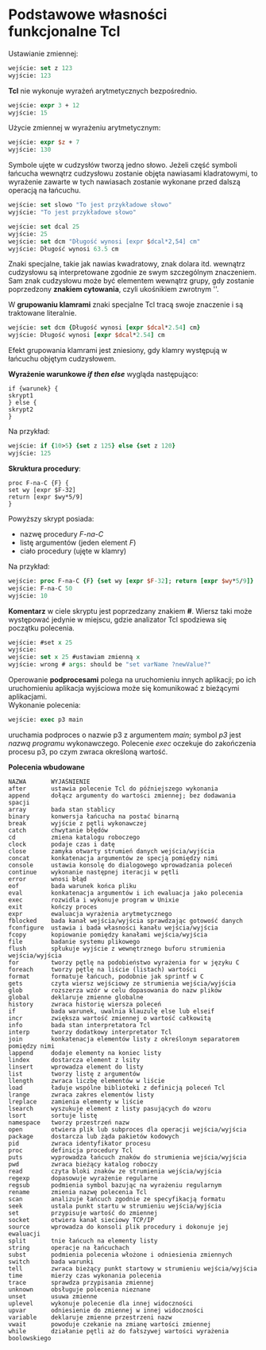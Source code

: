 # Podstawowe własności funkcjonalne Tcl

Ustawianie zmiennej:
```tcl
wejście: set z 123
wyjście: 123
```

**Tcl** nie wykonuje wyrażeń arytmetycznych bezpośrednio.
```tcl
wejście: expr 3 + 12
wyjście: 15
```

Użycie zmiennej w wyrażeniu arytmetycznym:
```tcl
wejście: expr $z + 7
wyjście: 130
```

Symbole ujęte w cudzysłów tworzą jedno słowo.
Jeżeli część symboli łańcucha wewnątrz cudzysłowu zostanie objęta nawiasami kladratowymi, to wyrażenie zawarte w tych nawiasach zostanie wykonane przed dalszą operacją na łańcuchu.
```tcl
wejście: set slowo "To jest przykładowe słowo"
wyjście: "To jest przykładowe słowo"

wejście: set dcal 25
wyjście: 25
wejście: set dcm "Długość wynosi [expr $dcal*2,54] cm"
wyjście: Długość wynosi 63.5 cm
```
Znaki specjalne, takie jak nawias kwadratowy, znak dolara itd. wewnątrz cudzysłowu są interpretowane zgodnie ze swym szczególnym znaczeniem.  
Sam znak cudzysłowu może być elementem wewnątrz grupy, gdy zostanie poprzedzony **znakiem cytowania**, czyli ukośnikiem zwrotnym '\'.
  
W **grupowaniu klamrami** znaki specjalne Tcl tracą swoje znaczenie i są traktowane literalnie.
```tcl
wejście: set dcm {Długość wynosi [expr $dcal*2.54] cm}
wyjście: Długość wynosi [expr $dcal*2.54] cm
```
Efekt grupowania klamrami jest zniesiony, gdy klamry występują w łańcuchu objętym cudzysłowem.
  
**Wyrażenie warunkowe _if then else_** wygląda następująco:
```
if {warunek} {
skrypt1
} else {
skrypt2
}
```
Na przykład:
```tcl
wejście: if {10>5} {set z 125} else {set z 120}
wyjście: 125
```
**Skruktura procedury**:
```
proc F-na-C {F} {
set wy [expr $F-32]
return [expr $wy*5/9]
}
```
Powyższy skrypt posiada:
* nazwę procedury _F-na-C_
* listę argumentów (jeden element _F_)
* ciało procedury (ujęte w klamry)

Na przykład:
```tcl
wejście: proc F-na-C {F} {set wy [expr $F-32]; return [expr $wy*5/9]}
wejście: F-na-C 50
wyjście: 10
```
**Komentarz** w ciele skryptu jest poprzedzany znakiem **#**. Wiersz taki może występować jedynie w miejscu, gdzie analizator Tcl spodziewa się początku polecenia.
```tcl
wejście: #set x 25
wyjście: 
wejście: set x 25 #ustawiam zmienną x
wyjście: wrong # args: should be "set varName ?newValue?"
```
Operowanie **podprocesami** polega na uruchomieniu innych aplikacji; po ich uruchomieniu aplikacja wyjściowa może się komunikować z bieżącymi aplikacjami.  
Wykonanie polecenia:
```tcl
wejście: exec p3 main
```
uruchamia podproces o nazwie p3 z argumentem _main_; symbol _p3_ jest _nazwą programu_ wykonawczego. Polecenie _exec_ oczekuje do zakończenia procesu p3, po czym zwraca określoną wartość.

**Polecenia wbudowane**
```
NAZWA       WYJAŚNIENIE
after       ustawia polecenie Tcl do późniejszego wykonania
append      dołącz argumenty do wartości zmiennej; bez dodawania spacji
array       bada stan stablicy
binary      konwersja łańcucha na postać binarną
break       wyjście z pętli wykonawczej
catch       chwytanie błędów
cd          zmiena katalogu roboczego
clock       podaje czas i datę
close       zamyka otwarty strumień danych wejścia/wyjścia
concat      konkatenacja argumentów ze specją pomiędzy nimi
console     ustawia konsolę do dialogowego wprowadzania poleceń
continue    wykonanie następnej iteracji w pętli
error       wnosi błąd
eof         bada warunek końca pliku
eval        konkatenacja argumentów i ich ewaluacja jako polecenia
exec        rozwidla i wykonuje program w Unixie
exit        kończy proces
expr        ewaluacja wyrażenia arytmetycznego
fblocked    bada kanał wejścia/wyjścia sprawdzając gotowość danych
fconfigure  ustawia i bada własności kanału wejścia/wyjścia
fcopy       kopiowanie pomiędzy kanałami wejścia/wyjścia
file        badanie systemu plikowego
flush       spłukuje wyjście z wewnętrznego buforu strumienia wejścia/wyjścia
for         tworzy pętlę na podobieństwo wyrażenia for w języku C
foreach     tworzy pętlę na liście (listach) wartości
format      formatuje łańcuch, podobnie jak sprintf w C
gets        czyta wiersz wejściowy ze strumienia wejścia/wyjścia
glob        rozszerza wzór w celu dopasowania do nazw plików
global      deklaruje zmienne globalne
history     zwraca historię wiersza poleceń
if          bada warunek, uwalnia klauzulę else lub elseif
incr        zwiększa wartość zmiennej o wartość całkowitą
info        bada stan interpretatora Tcl
interp      tworzy dodatkowy interpretator Tcl
join        konkatenacja elementów listy z określonym separatorem pomiędzy nimi
lappend     dodaje elementy na koniec listy
lindex      dostarcza element z lsity
linsert     wprowadza element do listy
list        tworzy listę z argumentów
llength     zwraca liczbę elementów w liście
load        ładuje wspólne biblioteki z definicją poleceń Tcl
lrange      zwraca zakres elementów listy
lreplace    zamienia elementy w liście
lsearch     wyszukuje element z listy pasujących do wzoru
lsort       sortuje listę
namespace   tworzy przestrzeń nazw
open        otwiera plik lub subproces dla operacji wejścia/wyjścia
package     dostarcza lub żąda pakietów kodowych
pid         zwraca identyfikator procesu
proc        definicja procedury Tcl
puts        wyprowadza łańcuch znaków do strumienia wejścia/wyjścia
pwd         zwraca bieżący katalog roboczy
read        czyta bloki znaków ze strumienia wejścia/wyjścia
regexp      dopasowuje wyrażenie regularne
regsub      podmienia symbol bazując na wyrażeniu regularnym
rename      zmienia nazwę polecenia Tcl
scan        analizuje łańcuch zgodnie ze specyfikacją formatu
seek        ustala punkt startu w strumieniu wejścia/wyjścia
set         przypisuje wartość do zmiennej
socket      otwiera kanał sieciowy TCP/IP
source      wprowadza do konsoli plik procedury i dokonuje jej ewaluacji
split       tnie łańcuch na elementy listy
string      operacje na łańcuchach
subst       podmienia polecenia włożone i odniesienia zmiennych
switch      bada warunki
tell        zwraca bieżący punkt startowy w strumieniu wejścia/wyjścia
time        mierzy czas wykonania polecenia
trace       sprawdza przypisania zmiennej
unknown     obsługuje polecenia nieznane
unset       usuwa zmienne
uplevel     wykonuje polecenie dla innej widoczności
upvar       odniesienie do zmiennej w innej widoczności
variable    deklaruje zmienne przestrzeni nazw
vwait       powoduje czekanie na zmianę wartości zmiennej
while       działanie pętli aż do fałszywej wartości wyrażenia boolowskiego
```
